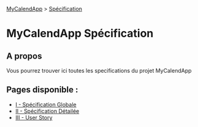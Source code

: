[MyCalendApp](../README.md) > [Spécification](./specification.md)


# MyCalendApp Spécification

## A propos

Vous pourrez trouver ici toutes les specifications du projet MyCalendApp

## Pages disponible : 
- [I - Spécification Globale](./global.md)
- [II - Spécification Détailée](./detailed.md)
- [III - User Story](./user_story.md)

